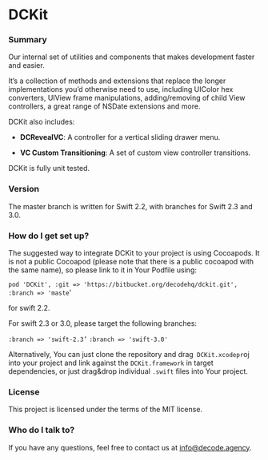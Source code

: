 # DCKit #

### Summary ###

Our internal set of utilities and components that makes development faster and easier.

It’s a collection of methods and extensions that replace the longer implementations you’d otherwise need to use, including UIColor hex converters, UIView frame manipulations, adding/removing of child View controllers, a great range of NSDate extensions and more.

DCKit also includes:

* __DCRevealVC__: A controller for a vertical sliding drawer menu.

* __VC Custom Transitioning__: A set of custom view controller transitions.

DCKit is fully unit tested.

### Version ###

The master branch is written for Swift 2.2, with branches for Swift 2.3 and 3.0. 


### How do I get set up? ###

The suggested way to integrate DCKit to your project is using Cocoapods. It is not a public Cocoapod (please note that there is a public cocoapod with the same name), so please link to it in Your Podfile using:

`pod 'DCKit', :git => 'https://bitbucket.org/decodehq/dckit.git', :branch => 'maste`' 

for swift 2.2.

For swift 2.3 or 3.0, please target the following branches:

`:branch => 'swift-2.3’`
`:branch => 'swift-3.0'`

Alternatively, You can just clone the repository and drag` DCKit.xcodepr`oj into your project and link against the `DCKit.framework` in target dependencies, or just drag&drop individual `.swift` files into Your project.

### License ###

This project is licensed under the terms of the MIT license.

### Who do I talk to? ###

If you have any questions, feel free to contact us at info@decode.agency.